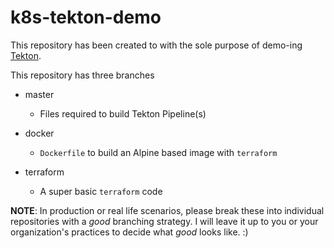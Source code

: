 # k8s-tekton-demo

This repository has been created to with the sole purpose of demo-ing [Tekton](https://tekton.dev).

This repository has three branches

- master

    * Files required to build Tekton Pipeline(s)

- docker

    * `Dockerfile` to build an Alpine based image with `terraform`

- terraform

    * A super basic `terraform` code

**NOTE**: In production or real life scenarios, please break these into individual repositories with a _good_ branching strategy. I will leave it up to you or your organization's practices to decide what _good_ looks like. :)
